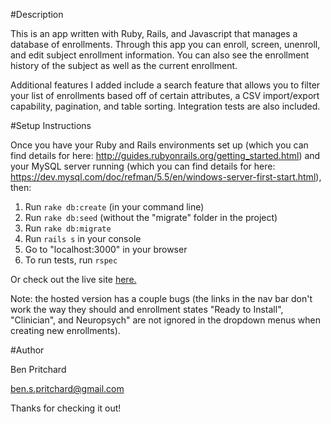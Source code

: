 #Description

This is an app written with Ruby, Rails, and Javascript that manages a database of enrollments. Through this app you can enroll, screen, unenroll, and edit subject enrollment information. You can also see the enrollment history of the subject as well as the current enrollment.

Additional features I added include a search feature that allows you to filter your list of enrollments based off of certain attributes, a CSV import/export capability, pagination, and table sorting. Integration tests are also included.

#Setup Instructions

Once you have your Ruby and Rails environments set up (which you can find details for here: http://guides.rubyonrails.org/getting_started.html) and your MySQL server running (which you can find details for here: https://dev.mysql.com/doc/refman/5.5/en/windows-server-first-start.html), then:

1. Run `rake db:create` (in your command line)
2. Run `rake db:seed` (without the "migrate" folder in the project)
3. Run `rake db:migrate`
4. Run `rails s` in your console
5. Go to "localhost:3000" in your browser
6. To run tests, run `rspec`

Or check out the live site [here.](https://sheltered-eyrie-5331.herokuapp.com/active)

Note: the hosted version has a couple bugs (the links in the nav bar don't work the way they should and enrollment states "Ready to Install", "Clinician", and Neuropsych" are not ignored in the dropdown menus when creating new enrollments).


#Author

Ben Pritchard

ben.s.pritchard@gmail.com

Thanks for checking it out!
